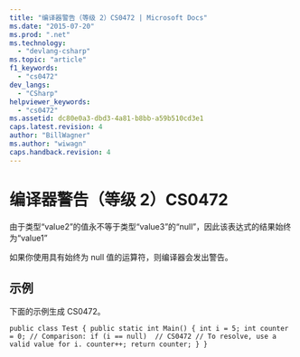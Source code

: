 ```yaml
---
title: "编译器警告（等级 2）CS0472 | Microsoft Docs"
ms.date: "2015-07-20"
ms.prod: ".net"
ms.technology: 
  - "devlang-csharp"
ms.topic: "article"
f1_keywords: 
  - "cs0472"
dev_langs: 
  - "CSharp"
helpviewer_keywords: 
  - "cs0472"
ms.assetid: dc80e0a3-dbd3-4a81-b8bb-a59b510cd3e1
caps.latest.revision: 4
author: "BillWagner"
ms.author: "wiwagn"
caps.handback.revision: 4
---
```

# 编译器警告（等级 2）CS0472
由于类型“value2”的值永不等于类型“value3”的“null”，因此该表达式的结果始终为“value1”  
  
 如果你使用具有始终为 null 值的运算符，则编译器会发出警告。  
  
## 示例  
 下面的示例生成 CS0472。  
  
```  
public class Test { public static int Main() { int i = 5; int counter = 0; // Comparison: if (i == null)  // CS0472 // To resolve, use a valid value for i. counter++; return counter; } }  
```